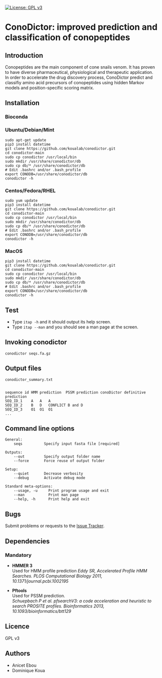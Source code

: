 [![License: GPL v3](https://img.shields.io/badge/License-GPLv3-blue.svg)](https://www.gnu.org/licenses/gpl-3.0)

# ConoDictor: improved prediction and classification of conopeptides

## Introduction

Conopeptides are the main component of cone snails venom. It has proven to have diverse pharmaceutical, physiological and therapeutic application. In order to accelerate the drug
discovery process, ConoDictor predict and classifiy amino acid precursors of conopeptides using
hidden Markov models and position-specific scoring matrix. 

## Installation

### Bioconda


### Ubuntu/Debian/Mint

```
sudo apt-get update
pip3 install datetime
git clone https://github.com/koualab/conodictor.git
cd conodictor-main
sudo cp conodictor /usr/local/bin
sudo mkdir /usr/share/conodictor/db
sudo cp db/* /usr/share/conodictor/db
# Edit .bashrc and/or .bash_profile
export CONODB=/usr/share/conodictor/db
conodictor -h
```

### Centos/Fedora/RHEL

```
sudo yum update
pip3 install datetime
git clone https://github.com/koualab/conodictor.git
cd conodictor-main
sudo cp conodictor /usr/local/bin
sudo mkdir /usr/share/conodictor/db
sudo cp db/* /usr/share/conodictor/db
# Edit .bashrc and/or .bash_profile
export CONODB=/usr/share/conodictor/db
conodictor -h
```

### MacOS

```
pip3 install datetime
git clone https://github.com/koualab/conodictor.git
cd conodictor-main
sudo cp conodictor /usr/local/bin
sudo mkdir /usr/share/conodictor/db
sudo cp db/* /usr/share/conodictor/db
# Edit .bashrc and/or .bash_profile
export CONODB=/usr/share/conodictor/db
conodictor -h
```
  

## Test

* Type `itap -h` and it should output its help screen.
* Type `itap --man` and you should see a man page at the screen.
  


## Invoking conodictor

```
conodictor seqs.fa.gz
```
  

## Output files

```
conodictor_summary.txt


sequence id HMM prediction  PSSM prediction conoDictor definitive prediction
SEQ_ID_1    A   A   A
SEQ_ID_2    B   D   CONFLICT B and D
SEQ_ID_3    O1  O1  O1
...

```

## Command line options

```
General:
    seqs          Specify input fasta file [required]

Outputs:
	--out         Specify output folder name
	--force       Force reuse of output folder

Setup:
	--quiet       Decrease verbosity
    --debug       Activate debug mode

Standard meta-options:
	--usage, -u     Print program usage and exit
	--man           Print man page
	--help, -h      Print help and exit

```
  
  
## Bugs

Submit problems or requests to the [Issue Tracker](https://github.com/conodictor/issues).

  


## Dependencies

### Mandatory

* **HMMER 3**  
  Used for HMM profile prediction 
  *Eddy SR, Accelerated Profile HMM Searches. PLOS Computational Biology 2011, 10.1371/journal.pcbi.1002195*

* **Pftools**  
  Used for PSSM prediction.  
  *Schuepbach P et al. pfsearchV3: a code acceleration and heuristic to search PROSITE profiles. Bioinformatics 2013, 10.1093/bioinformatics/btt129*


## Licence

GPL v3

## Authors

* Anicet Ebou
* Dominique Koua